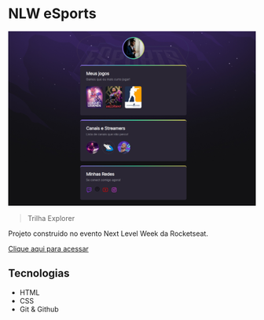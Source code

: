 # NLW eSports

![preview](./.github/preview.png)

> Trilha Explorer

Projeto construido no evento Next Level Week da Rocketseat.

[Clique aqui para acessar](https://ramersonjunior.github.io/nlw)

##  Tecnologias

- HTML
- CSS
- Git & Github